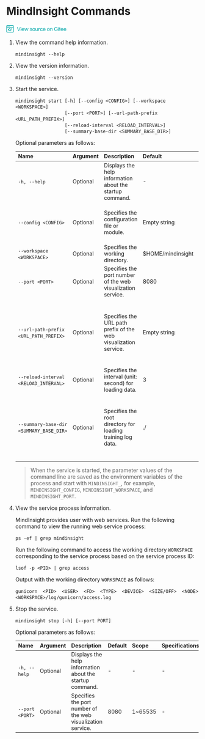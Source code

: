 # MindInsight Commands

<a href="https://gitee.com/mindspore/docs/blob/master/tutorials/source_en/advanced_use/mindinsight_commands.md" target="_blank"><img src="../_static/logo_source.png"></a>

1. View the command help information.

    ```shell
    mindinsight --help
    ```

2. View the version information.

    ```shell
    mindinsight --version
    ```

3. Start the service.

    ```shell
    mindinsight start [-h] [--config <CONFIG>] [--workspace <WORKSPACE>]
                      [--port <PORT>] [--url-path-prefix <URL_PATH_PREFIX>]
                      [--reload-interval <RELOAD_INTERVAL>]
                      [--summary-base-dir <SUMMARY_BASE_DIR>]
    ```

    Optional parameters as follows:

    |Name|Argument|Description|Default|Scope|Specifications|
    |---|---|---|---|---|---|
    |`-h, --help`|Optional|Displays the help information about the startup command.|-|-|-|
    |`--config <CONFIG>`|Optional|Specifies the configuration file or module.|Empty string|-|Physical file path (file:/path/to/config.py) or a module path (python:path.to.config.module) that can be identified by Python.|
    |`--workspace <WORKSPACE>`|Optional|Specifies the working directory.|$HOME/mindinsight|-|-|
    |`--port <PORT>`|Optional|Specifies the port number of the web visualization service.|8080|1~65535|-|
    |`--url-path-prefix <URL_PATH_PREFIX>`|Optional|Specifies the URL path prefix of the web visualization service.|Empty string|-|URL path prefix consists of segments separated by slashes. Each segment supports alphabets / digits / underscores / dashes / dots, but cannot just be emtpy string / single dot / double dots. The default value of URL_PATH_PREFIX is empty string.|
    |`--reload-interval <RELOAD_INTERVAL>`|Optional|Specifies the interval (unit: second) for loading data.|3|-|The value 0 indicates that data is loaded only once.|
    |`--summary-base-dir <SUMMARY_BASE_DIR>`|Optional|Specifies the root directory for loading training log data.|./|-|MindInsight traverses the direct subdirectories in this directory and searches for log files. If a direct subdirectory contains log files, it is identified as the log file directory. If a root directory contains log files, it is identified as the log file directory.|

    > When the service is started, the parameter values of the command line are saved as the environment variables of the process and start with `MINDINSIGHT_`, for example, `MINDINSIGHT_CONFIG`, `MINDINSIGHT_WORKSPACE`, and `MINDINSIGHT_PORT`.

4. View the service process information.

    MindInsight provides user with web services. Run the following command to view the running web service process:

    ```shell
    ps -ef | grep mindinsight
    ```

    Run the following command to access the working directory `WORKSPACE` corresponding to the service process based on the service process ID:

    ```shell
    lsof -p <PID> | grep access
    ```

    Output with the working directory `WORKSPACE` as follows:

    ```shell
    gunicorn  <PID>  <USER>  <FD>  <TYPE>  <DEVICE>  <SIZE/OFF>  <NODE>  <WORKSPACE>/log/gunicorn/access.log
    ```

5. Stop the service.

    ```shell
    mindinsight stop [-h] [--port PORT]
    ```

    Optional parameters as follows:

    |Name|Argument|Description|Default|Scope|Specifications|
    |---|---|---|---|---|---|
    |`-h, --help`|Optional|Displays the help information about the startup command.|-|-|-|
    |`--port <PORT>`|Optional|Specifies the port number of the web visualization service.|8080|1~65535|-|
